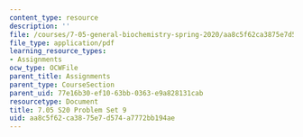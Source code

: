 ```yaml
---
content_type: resource
description: ''
file: /courses/7-05-general-biochemistry-spring-2020/aa8c5f62ca3875e7d574a7772bb194ae_MIT7_05S20_Pset9.pdf
file_type: application/pdf
learning_resource_types:
- Assignments
ocw_type: OCWFile
parent_title: Assignments
parent_type: CourseSection
parent_uid: 77e16b30-ef10-63bb-0363-e9a828131cab
resourcetype: Document
title: 7.05 S20 Problem Set 9
uid: aa8c5f62-ca38-75e7-d574-a7772bb194ae
---
```

